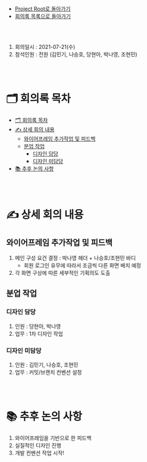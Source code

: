- [Project Root로 돌아가기](../../README.md)
- [회의록 목록으로 돌아가기](../회의록.md)

<br><br>

1. 회의일시 : 2021-07-21(수)
2. 참석인원 : 전원 (김민기, 나승호, 당현아, 박나영, 조현민)

<br><br>

# 🗂 회의록 목차
- [🗂 회의록 목차](#-회의록-목차)
- [✍ 상세 회의 내용](#-상세-회의-내용)
  - [와이어프레임 추가작업 및 피드백](#와이어프레임-추가작업-및-피드백)
  - [분업 작업](#분업-작업)
    - [디자인 담당](#디자인-담당)
    - [디자인 미담당](#디자인-미담당)
- [📚 추후 논의 사항](#-추후-논의-사항)

<br><br>

# ✍ 상세 회의 내용

## 와이어프레임 추가작업 및 피드백

1. 메인 구성 요건 결정 : 박나영 헤더 + 나승호/조현민 바디
   - 회원 로그인 유무에 따라서 조금씩 다른 화면 배치 예정
2. 각 화면 구상에 따른 세부적인 기획의도 도출

## 분업 작업

### 디자인 담당

1. 인원 : 당현아, 박나영
2. 업무 : 1차 디자인 작업

### 디자인 미담당

1. 인원 : 김민기, 나승호, 조현민
2. 업무 : 커밋/브랜치 컨벤션 설정

<br><br>

# 📚 추후 논의 사항

1. 와이어프레임을 기반으로 한 피드백
2. 실질적인 디자인 진행
3. 개발 컨벤션 작업 시작!